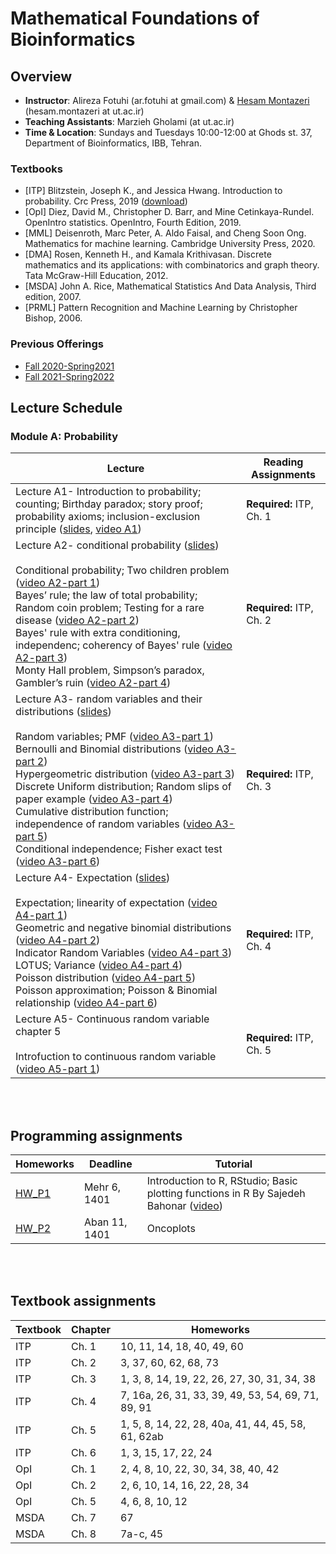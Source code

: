 # Mathematical Foundations of Bioinformatics

## Overview
- **Instructor**:  Alireza Fotuhi (ar.fotuhi at gmail.com) \& [Hesam Montazeri](http://lcbb.ut.ac.ir) (hesam.montazeri at ut.ac.ir)
- **Teaching Assistants**: Marzieh Gholami (at ut.ac.ir) 
- **Time & Location**: Sundays and Tuesdays 10:00-12:00 at Ghods st. 37, Department of Bioinformatics, IBB, Tehran.
### Textbooks
- [ITP] Blitzstein, Joseph K., and Jessica Hwang. Introduction to probability. Crc Press, 2019 ([download](https://drive.google.com/file/d/1VmkAAGOYCTORq1wxSQqy255qLJjTNvBI/view))
- [OpI] Diez, David M., Christopher D. Barr, and Mine Cetinkaya-Rundel. OpenIntro statistics. OpenIntro, Fourth Edition, 2019. 
- [MML] Deisenroth, Marc Peter, A. Aldo Faisal, and Cheng Soon Ong. Mathematics for machine learning. Cambridge University Press, 2020.
- [DMA] Rosen, Kenneth H., and Kamala Krithivasan. Discrete mathematics and its applications: with combinatorics and graph theory. Tata McGraw-Hill Education, 2012.
- [MSDA] John A. Rice, Mathematical Statistics And Data Analysis, Third edition, 2007.
- [PRML] Pattern Recognition and Machine Learning by Christopher Bishop, 2006. 

### Previous Offerings
- [Fall 2020-Spring2021](PreviousOfferings/Fall2020/) 
- [Fall 2021-Spring2022](PreviousOfferings/Fall2021/) 

## Lecture Schedule

### Module A: Probability
Lecture | Reading Assignments | 
 -------------------------- | -------------------------- |
Lecture A1- Introduction to probability; counting; Birthday paradox; story proof; probability axioms; inclusion-exclusion principle ([slides](https://drive.google.com/file/d/1Gyqn1D4yYzmbw3pWqs1o-p0qr6zo5Mca/view?usp=sharing), [video A1](https://youtu.be/zeeFFjZYBWI))   | **Required:** ITP, Ch. 1 |  
Lecture A2- conditional probability ([slides](https://drive.google.com/file/d/1zqGfe9AJLGllP7cwZv0BrNPs-iS1FTH6/view?usp=sharing)) <br> <br> Conditional probability; Two children problem ([video A2-part 1](https://youtu.be/p3AyDcmpVNk)) <br> Bayes’ rule; the law of total probability; Random coin problem; Testing for a rare disease  ([video A2-part 2](https://youtu.be/eLhFuH-460A)) <br> Bayes' rule with extra conditioning, independenc; coherency of Bayes' rule ([video A2-part 3](https://youtu.be/kVhQlVd778E)) <br> Monty Hall problem, Simpson’s paradox, Gambler’s ruin ([video A2-part 4](https://youtu.be/GkBQprJNkBE))   | **Required:** ITP, Ch. 2 |  
Lecture A3- random variables and their distributions ([slides](https://drive.google.com/file/d/1ODi-Vhu8e0cwrI9ogorly8ec5uaatkhU/view?usp=sharing)) <br> <br> Random variables; PMF ([video A3-part 1](https://youtu.be/yp4IRC9N-7g)) <br> Bernoulli and Binomial distributions ([video A3-part 2](https://youtu.be/h21WPyjSLDI))  <br> Hypergeometric distribution  ([video A3-part 3](https://youtu.be/yLMLpV8lrRk)) <br> Discrete Uniform distribution; Random slips of paper example   ([video A3-part 4](https://youtu.be/9iDrSGWG4uw)) <br> Cumulative distribution function; independence of random variables  ([video A3-part 5](https://youtu.be/8UPIkZdWTrc)) <br> Conditional independence; Fisher exact test   ([video A3-part 6](https://youtu.be/a49AwCjhoeg)) | **Required:** ITP, Ch. 3 |  
Lecture A4- Expectation ([slides](https://drive.google.com/file/d/14qcDpQ0ianV3L8hEkkG92MYRP4fM63Xq/view?usp=share_link)) <br> <br> Expectation; linearity of expectation  ([video A4-part 1](https://youtu.be/Ph0aMw3zuMI)) <br> Geometric and negative binomial distributions  ([video A4-part 2](https://youtu.be/17DTxfFp_ys)) <br> Indicator Random Variables ([video A4-part 3](https://youtu.be/FyOTauF8scU)) <br> LOTUS; Variance ([video A4-part 4](https://youtu.be/AxxRxHq7lOo)) <br> Poisson distribution ([video A4-part 5](https://youtu.be/M-5ruWt6TD8)) <br> Poisson approximation; Poisson & Binomial relationship ([video A4-part 6](https://youtu.be/_g7IBPZDh88)) | **Required:** ITP, Ch. 4 |  
Lecture A5- Continuous random variable chapter 5 <br> <br> Introfuction to continuous random variable ([video A5-part 1](https://youtu.be/LiWSwo8GJaQ)) <br>  | **Required:** ITP, Ch. 5 |  


<br> <br> 
## Programming assignments
Homeworks  | Deadline | Tutorial
 ------- | --------------------------------- | ---------------------------------|
[HW_P1](https://drive.google.com/file/d/1LTznKnS0Ct5US_iNUHBz854PiWNE2h1b/view?usp=sharing) | Mehr 6, 1401 | Introduction to R, RStudio; Basic plotting functions in R By Sajedeh Bahonar ([video](https://drive.google.com/file/d/1wwOdsTVAha4UgvJa2F_a3wTTxJVr_HJ_/view?usp=sharing)) |
[HW_P2](https://drive.google.com/file/d/1x5eWO8JpE7kTQVdV7s7pom6JncEwlpF8/view?usp=share_link) | Aban 11, 1401 | Oncoplots |




<br> <br> 
## Textbook assignments
Textbook | Chapter | Homeworks  |
-------- | ---- | -------------------------------------- |
ITP | Ch. 1 | 10, 11, 14, 18, 40, 49, 60 |
ITP | Ch. 2 | 3, 37, 60, 62, 68, 73 |
ITP | Ch. 3 | 1, 3, 8, 14, 19, 22, 26, 27, 30, 31, 34, 38 |
ITP | Ch. 4 | 7, 16a, 26, 31, 33, 39, 49, 53, 54, 69, 71, 89, 91 |
ITP | Ch. 5 | 1, 5, 8, 14, 22, 28, 40a, 41, 44, 45, 58, 61, 62ab |
ITP | Ch. 6 | 1, 3, 15, 17, 22, 24 |
OpI | Ch. 1 | 2, 4, 8, 10, 22, 30, 34, 38, 40, 42 |
OpI | Ch. 2 | 2, 6, 10, 14, 16, 22, 28, 34 |
OpI | Ch. 5 | 4, 6, 8, 10, 12 |
MSDA | Ch. 7 | 67 |
MSDA | Ch. 8 | 7a-c, 45 |


